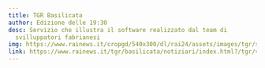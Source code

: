```yaml
---
title: TGR Basilicata
author: Edizione delle 19:30
desc: Servizio che illustra il software realizzato dal team di
  svilluppatori fabrianesi
img: https://www.rainews.it/cropgd/540x300/dl/rai24/assets/images/tgr/social-tgr.png
link: https://www.rainews.it/tgr/basilicata/notiziari/index.html?/tgr/video/2020/03/ContentItem-6eddfa55-e3af-4173-8631-431a96f87bcc.html
---
```

